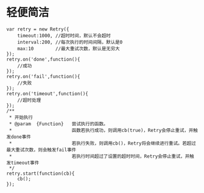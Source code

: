 轻便简洁
==========

    var retry = new Retry({
        timeout:1000, //超时时间，默认不会超时
        interval:200, //每次执行的时间间隔，默认是0
        max:10        //最大重试次数，默认是无穷大
    });
    retry.on('done',function(){
        //成功
    });
    retry.on('fail',function(){
        //失败
    });
    retry.on('timeout',function(){
        //超时处理
    });
    /**
     * 开始执行
     * @param  {Function}   尝试执行的函数。
     *                      函数若执行成功，则调用cb(true)，Retry会停止重试，并触发done事件
     *                      若执行失败，则调用cb()，Retry将会继续进行重试。若超过最大重试次数，则会触发fail事件
     *                      若执行时间超过了设置的超时时间，Retry会停止重试，并触发timeout事件
     */
    retry.start(function(cb){
        cb(); 
    });